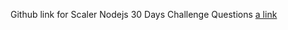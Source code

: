 Github link for Scaler Nodejs 30 Days Challenge Questions
[a link](https://github.com/shivscaler/Nodejs-30-Days-Challenge-Scaler-Topics/tree/main)
